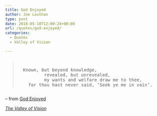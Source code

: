 ```yaml
---
title: God Enjoyed
author: Joe Louthan
type: post
date: 2018-05-18T12:00:24+00:00
url: /quotes/god-enjoyed/
categories:
  - Quotes
  - Valley of Vision

---
```

<pre><blockquote>
  Known, but beyond knowledge,
          revealed, but unrevealed,
          my wants and welfare draw me to thee,
    for thou hast never said, ‘Seek ye me in vain’.
</blockquote></pre>

&#8211; from <a href="https://banneroftruth.org/us/devotional/god-enjoyed/" rel="noopener" target="_blank">God Enjoyed</a>
  
_<a href="https://www.amazon.com/dp/0851512283/ref=as_li_ss_til?tag=iamlipr-20&camp=0&creative=0&linkCode=as4&creativeASIN=0851512283&adid=0RV78G8G3F5B85VRF6EN&" target="_blank" rel="noopener">The Valley of Vision</a>_